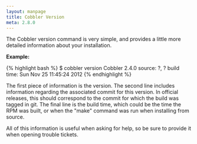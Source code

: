 ```yaml
---
layout: manpage
title: Cobbler Version
meta: 2.8.0
---
```


The Cobbler version command is very simple, and provides a little more detailed information about your installation.

**Example:**

{% highlight bash %}
$ cobbler version
Cobbler 2.4.0
  source: ?, ?
  build time: Sun Nov 25 11:45:24 2012
{% endhighlight %}

The first piece of information is the version. The second line includes information regarding the associated commit for this version. In official releases, this should correspond to the commit for which the build was tagged in git. The final line is the build time, which could be the time the RPM was built, or when the "make" command was run when installing from source.

All of this information is useful when asking for help, so be sure to provide it when opening trouble tickets.
